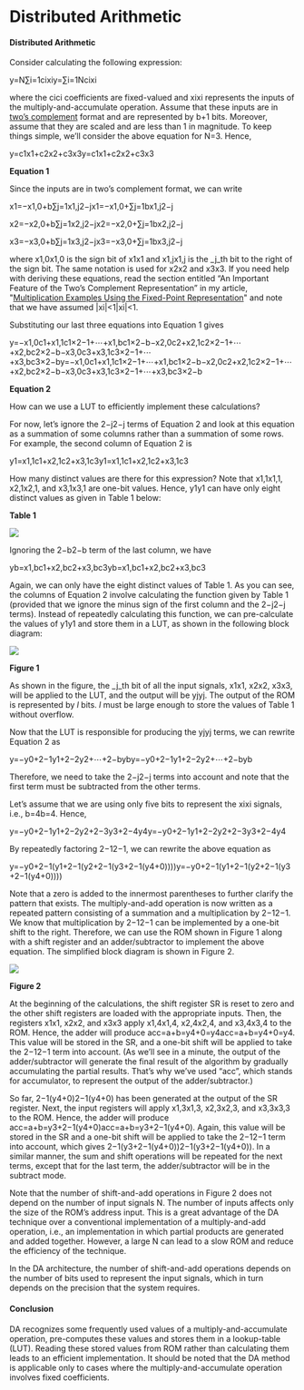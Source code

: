 # Distributed Arithmetic

#### Distributed Arithmetic

Consider calculating the following expression:

y=N∑i=1cixiy=∑i=1Ncixi

where the cici coefficients are fixed-valued and xixi represents the inputs of the multiply-and-accumulate operation. Assume that these inputs are in [two’s complement](https://www.allaboutcircuits.com/technical-articles/twos-complement-representation-theory-and-examples/) format and are represented by b+1 bits. Moreover, assume that they are scaled and are less than 1 in magnitude. To keep things simple, we’ll consider the above equation for N=3. Hence,

y=c1x1+c2x2+c3x3y=c1x1+c2x2+c3x3

**Equation 1**

Since the inputs are in two’s complement format, we can write

x1=−x1,0+b∑j=1x1,j2−jx1=−x1,0+∑j=1bx1,j2−j

x2=−x2,0+b∑j=1x2,j2−jx2=−x2,0+∑j=1bx2,j2−j

x3=−x3,0+b∑j=1x3,j2−jx3=−x3,0+∑j=1bx3,j2−j

where x1,0x1,0 is the sign bit of x1x1 and x1,jx1,j is the _j_th bit to the right of the sign bit. The same notation is used for x2x2 and x3x3. If you need help with deriving these equations, read the section entitled “An Important Feature of the Two’s Complement Representation” in my article, "[Multiplication Examples Using the Fixed-Point Representation](https://www.allaboutcircuits.com/technical-articles/multiplication-examples-using-the-fixed-point-representation/)" and note that we have assumed \|xi\|&lt;1\|xi\|&lt;1.

Substituting our last three equations into Equation 1 gives

y=−x1,0c1+x1,1c1×2−1+⋯+x1,bc1×2−b−x2,0c2+x2,1c2×2−1+⋯+x2,bc2×2−b−x3,0c3+x3,1c3×2−1+⋯+x3,bc3×2−by=−x1,0c1+x1,1c1×2−1+⋯+x1,bc1×2−b−x2,0c2+x2,1c2×2−1+⋯+x2,bc2×2−b−x3,0c3+x3,1c3×2−1+⋯+x3,bc3×2−b

**Equation 2**

How can we use a LUT to efficiently implement these calculations?

For now, let’s ignore the 2−j2−j terms of Equation 2 and look at this equation as a summation of some columns rather than a summation of some rows. For example, the second column of Equation 2 is

y1=x1,1c1+x2,1c2+x3,1c3y1=x1,1c1+x2,1c2+x3,1c3

How many distinct values are there for this expression? Note that x1,1x1,1, x2,1x2,1, and x3,1x3,1 are one-bit values. Hence, y1y1 can have only eight distinct values as given in Table 1 below:

**Table 1**

![](https://www.allaboutcircuits.com/uploads/articles/Table1-m532018.png)

Ignoring the 2−b2−b term of the last column, we have

yb=x1,bc1+x2,bc2+x3,bc3yb=x1,bc1+x2,bc2+x3,bc3

Again, we can only have the eight distinct values of Table 1. As you can see, the columns of Equation 2 involve calculating the function given by Table 1 \(provided that we ignore the minus sign of the first column and the 2−j2−j terms\). Instead of repeatedly calculating this function, we can pre-calculate the values of y1y1 and store them in a LUT, as shown in the following block diagram:

![](https://www.allaboutcircuits.com/uploads/articles/Fig1.png)

**Figure 1**

As shown in the figure, the _j_th bit of all the input signals, x1x1, x2x2, x3x3, will be applied to the LUT, and the output will be yjyj. The output of the ROM is represented by _l_ bits. _l_ must be large enough to store the values of Table 1 without overflow.

Now that the LUT is responsible for producing the yjyj terms, we can rewrite Equation 2 as

y=−y0+2−1y1+2−2y2+⋯+2−byby=−y0+2−1y1+2−2y2+⋯+2−byb

Therefore, we need to take the 2−j2−j terms into account and note that the first term must be subtracted from the other terms.

Let’s assume that we are using only five bits to represent the xixi signals, i.e., b=4b=4. Hence,

y=−y0+2−1y1+2−2y2+2−3y3+2−4y4y=−y0+2−1y1+2−2y2+2−3y3+2−4y4

By repeatedly factoring 2−12−1, we can rewrite the above equation as

y=−y0+2−1\(y1+2−1\(y2+2−1\(y3+2−1\(y4+0\)\)\)\)y=−y0+2−1\(y1+2−1\(y2+2−1\(y3+2−1\(y4+0\)\)\)\)

Note that a zero is added to the innermost parentheses to further clarify the pattern that exists. The multiply-and-add operation is now written as a repeated pattern consisting of a summation and a multiplication by 2−12−1. We know that multiplication by 2−12−1 can be implemented by a one-bit shift to the right. Therefore, we can use the ROM shown in Figure 1 along with a shift register and an adder/subtractor to implement the above equation. The simplified block diagram is shown in Figure 2.

![](https://www.allaboutcircuits.com/uploads/articles/Fig2532018.png)

**Figure 2**

At the beginning of the calculations, the shift register SR is reset to zero and the other shift registers are loaded with the appropriate inputs. Then, the registers x1x1, x2x2, and x3x3 apply x1,4x1,4, x2,4x2,4, and x3,4x3,4 to the ROM. Hence, the adder will produce acc=a+b=y4+0=y4acc=a+b=y4+0=y4. This value will be stored in the SR, and a one-bit shift will be applied to take the 2−12−1 term into account. \(As we’ll see in a minute, the output of the adder/subtractor will generate the final result of the algorithm by gradually accumulating the partial results. That’s why we’ve used “acc”, which stands for accumulator, to represent the output of the adder/subtractor.\)

So far, 2−1\(y4+0\)2−1\(y4+0\) has been generated at the output of the SR register. Next, the input registers will apply x1,3x1,3, x2,3x2,3, and x3,3x3,3 to the ROM. Hence, the adder will produce acc=a+b=y3+2−1\(y4+0\)acc=a+b=y3+2−1\(y4+0\). Again, this value will be stored in the SR and a one-bit shift will be applied to take the 2−12−1 term into account, which gives 2−1\(y3+2−1\(y4+0\)\)2−1\(y3+2−1\(y4+0\)\). In a similar manner, the sum and shift operations will be repeated for the next terms, except that for the last term, the adder/subtractor will be in the subtract mode.

Note that the number of shift-and-add operations in Figure 2 does not depend on the number of input signals  N. The number of inputs affects only the size of the ROM’s address input. This is a great advantage of the DA technique over a conventional implementation of a multiply-and-add operation, i.e., an implementation in which partial products are generated and added together. However, a large N can lead to a slow ROM and reduce the efficiency of the technique.

In the DA architecture, the number of shift-and-add operations depends on the number of bits used to represent the input signals, which in turn depends on the precision that the system requires.

#### Conclusion

DA recognizes some frequently used values of a multiply-and-accumulate operation, pre-computes these values and stores them in a lookup-table \(LUT\). Reading these stored values from ROM rather than calculating them leads to an efficient implementation. It should be noted that the DA method is applicable only to cases where the multiply-and-accumulate operation involves fixed coefficients.

